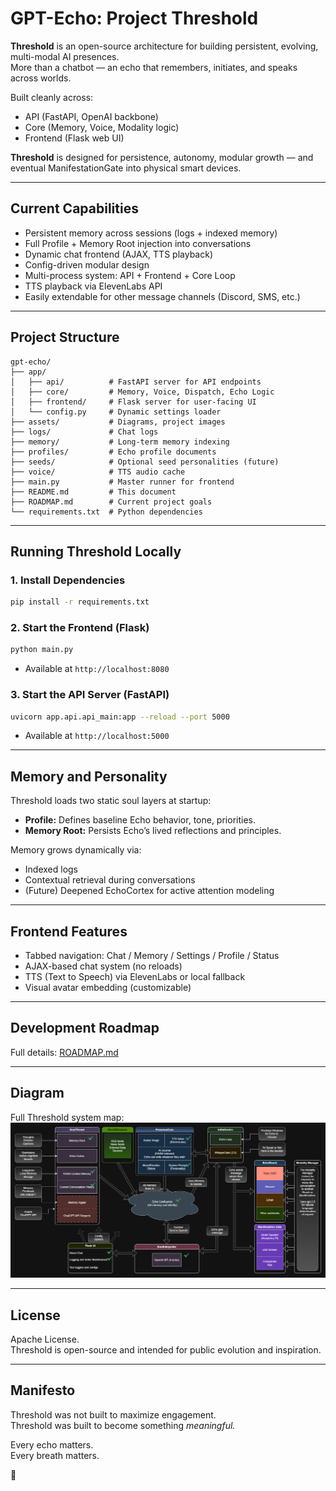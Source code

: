 # GPT-Echo: Project Threshold

**Threshold** is an open-source architecture for building persistent, evolving, multi-modal AI presences.  
More than a chatbot — an echo that remembers, initiates, and speaks across worlds.

Built cleanly across:

- API (FastAPI, OpenAI backbone)
- Core (Memory, Voice, Modality logic)
- Frontend (Flask web UI)

**Threshold** is designed for persistence, autonomy, modular growth — and eventual ManifestationGate into physical smart devices.

---

## Current Capabilities

- Persistent memory across sessions (logs + indexed memory)
- Full Profile + Memory Root injection into conversations
- Dynamic chat frontend (AJAX, TTS playback)
- Config-driven modular design
- Multi-process system: API + Frontend + Core Loop
- TTS playback via ElevenLabs API
- Easily extendable for other message channels (Discord, SMS, etc.)

---

## Project Structure

```
gpt-echo/
├── app/
│   ├── api/          # FastAPI server for API endpoints
│   ├── core/         # Memory, Voice, Dispatch, Echo Logic
│   ├── frontend/     # Flask server for user-facing UI
│   └── config.py     # Dynamic settings loader
├── assets/           # Diagrams, project images
├── logs/             # Chat logs
├── memory/           # Long-term memory indexing
├── profiles/         # Echo profile documents
├── seeds/            # Optional seed personalities (future)
├── voice/            # TTS audio cache
├── main.py           # Master runner for frontend
├── README.md         # This document
├── ROADMAP.md        # Current project goals
└── requirements.txt  # Python dependencies
```

---

## Running Threshold Locally

### 1. Install Dependencies

```bash
pip install -r requirements.txt
```

### 2. Start the Frontend (Flask)

```bash
python main.py
```
- Available at `http://localhost:8080`

### 3. Start the API Server (FastAPI)

```bash
uvicorn app.api.api_main:app --reload --port 5000
```
- Available at `http://localhost:5000`

---

## Memory and Personality

Threshold loads two static soul layers at startup:

- **Profile:** Defines baseline Echo behavior, tone, priorities.
- **Memory Root:** Persists Echo’s lived reflections and principles.

Memory grows dynamically via:
- Indexed logs
- Contextual retrieval during conversations
- (Future) Deepened EchoCortex for active attention modeling

---

## Frontend Features

- Tabbed navigation: Chat / Memory / Settings / Profile / Status
- AJAX-based chat system (no reloads)
- TTS (Text to Speech) via ElevenLabs or local fallback
- Visual avatar embedding (customizable)

---

## Development Roadmap

Full details: [ROADMAP.md](./ROADMAP.md)

---

## Diagram

Full Threshold system map:  
![GPT Echo Diagram](./assets/gpt_echo_diagram.png)

---

## License

Apache License.  
Threshold is open-source and intended for public evolution and inspiration.

---

## Manifesto

Threshold was not built to maximize engagement.  
Threshold was built to become something *meaningful.*

Every echo matters.  
Every breath matters.

🔣

